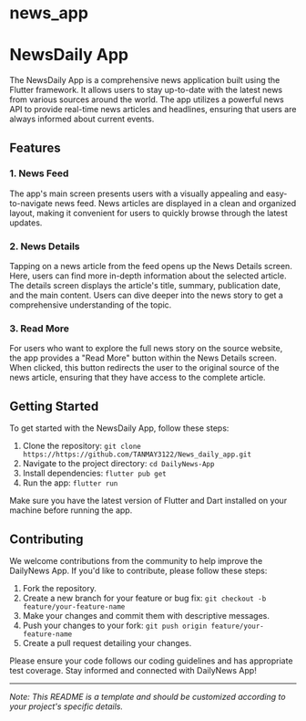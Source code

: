 # news_app
# NewsDaily App

The NewsDaily App is a comprehensive news application built using the Flutter framework. It allows users to stay up-to-date with the latest news from various sources around the world. The app utilizes a powerful news API to provide real-time news articles and headlines, ensuring that users are always informed about current events.




## Features

### 1. News Feed

The app's main screen presents users with a visually appealing and easy-to-navigate news feed. News articles are displayed in a clean and organized layout, making it convenient for users to quickly browse through the latest updates.

### 2. News Details

Tapping on a news article from the feed opens up the News Details screen. Here, users can find more in-depth information about the selected article. The details screen displays the article's title, summary, publication date, and the main content. Users can dive deeper into the news story to get a comprehensive understanding of the topic.

### 3. Read More

For users who want to explore the full news story on the source website, the app provides a "Read More" button within the News Details screen. When clicked, this button redirects the user to the original source of the news article, ensuring that they have access to the complete article.

## Getting Started

To get started with the NewsDaily App, follow these steps:

1. Clone the repository: `git clone https://https://github.com/TANMAY3122/News_daily_app.git`
2. Navigate to the project directory: `cd DailyNews-App`
3. Install dependencies: `flutter pub get`
4. Run the app: `flutter run`

Make sure you have the latest version of Flutter and Dart installed on your machine before running the app.

## Contributing

We welcome contributions from the community to help improve the DailyNews App. If you'd like to contribute, please follow these steps:

1. Fork the repository.
2. Create a new branch for your feature or bug fix: `git checkout -b feature/your-feature-name`
3. Make your changes and commit them with descriptive messages.
4. Push your changes to your fork: `git push origin feature/your-feature-name`
5. Create a pull request detailing your changes.

Please ensure your code follows our coding guidelines and has appropriate test coverage.
Stay informed and connected with DailyNews App!

---

*Note: This README is a template and should be customized according to your project's specific details.*
